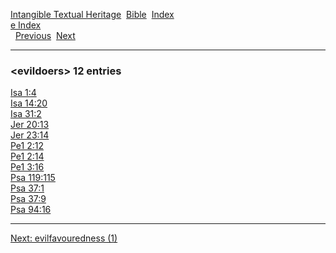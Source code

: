 [Intangible Textual Heritage](../../index)  [Bible](../index) 
[Index](index)   
[e Index](_e_)  
  [Previous](c03916)  [Next](c03918) 

------------------------------------------------------------------------

### &lt;evildoers&gt; 12 entries

[Isa 1:4](../kjv/isa001.htm#004)  
[Isa 14:20](../kjv/isa014.htm#020)  
[Isa 31:2](../kjv/isa031.htm#002)  
[Jer 20:13](../kjv/jer020.htm#013)  
[Jer 23:14](../kjv/jer023.htm#014)  
[Pe1 2:12](../kjv/pe1002.htm#012)  
[Pe1 2:14](../kjv/pe1002.htm#014)  
[Pe1 3:16](../kjv/pe1003.htm#016)  
[Psa 119:115](../kjv/psa119.htm#115)  
[Psa 37:1](../kjv/psa037.htm#001)  
[Psa 37:9](../kjv/psa037.htm#009)  
[Psa 94:16](../kjv/psa094.htm#016)  

------------------------------------------------------------------------

[Next: evilfavouredness (1)](c03918)
